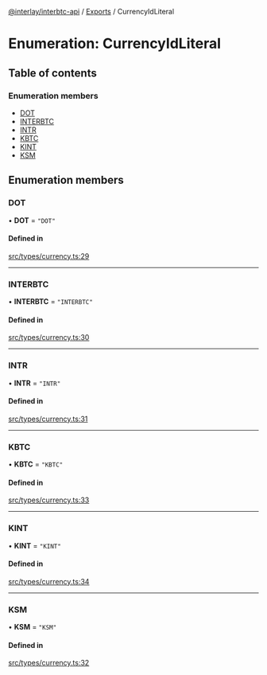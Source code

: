 [@interlay/interbtc-api](/README.md) / [Exports](/modules.md) / CurrencyIdLiteral

# Enumeration: CurrencyIdLiteral

## Table of contents

### Enumeration members

- [DOT](/enums/CurrencyIdLiteral.md#dot)
- [INTERBTC](/enums/CurrencyIdLiteral.md#interbtc)
- [INTR](/enums/CurrencyIdLiteral.md#intr)
- [KBTC](/enums/CurrencyIdLiteral.md#kbtc)
- [KINT](/enums/CurrencyIdLiteral.md#kint)
- [KSM](/enums/CurrencyIdLiteral.md#ksm)

## Enumeration members

### <a id="dot" name="dot"></a> DOT

• **DOT** = `"DOT"`

#### Defined in

[src/types/currency.ts:29](https://github.com/interlay/interbtc-api/blob/b81f698/src/types/currency.ts#L29)

___

### <a id="interbtc" name="interbtc"></a> INTERBTC

• **INTERBTC** = `"INTERBTC"`

#### Defined in

[src/types/currency.ts:30](https://github.com/interlay/interbtc-api/blob/b81f698/src/types/currency.ts#L30)

___

### <a id="intr" name="intr"></a> INTR

• **INTR** = `"INTR"`

#### Defined in

[src/types/currency.ts:31](https://github.com/interlay/interbtc-api/blob/b81f698/src/types/currency.ts#L31)

___

### <a id="kbtc" name="kbtc"></a> KBTC

• **KBTC** = `"KBTC"`

#### Defined in

[src/types/currency.ts:33](https://github.com/interlay/interbtc-api/blob/b81f698/src/types/currency.ts#L33)

___

### <a id="kint" name="kint"></a> KINT

• **KINT** = `"KINT"`

#### Defined in

[src/types/currency.ts:34](https://github.com/interlay/interbtc-api/blob/b81f698/src/types/currency.ts#L34)

___

### <a id="ksm" name="ksm"></a> KSM

• **KSM** = `"KSM"`

#### Defined in

[src/types/currency.ts:32](https://github.com/interlay/interbtc-api/blob/b81f698/src/types/currency.ts#L32)
